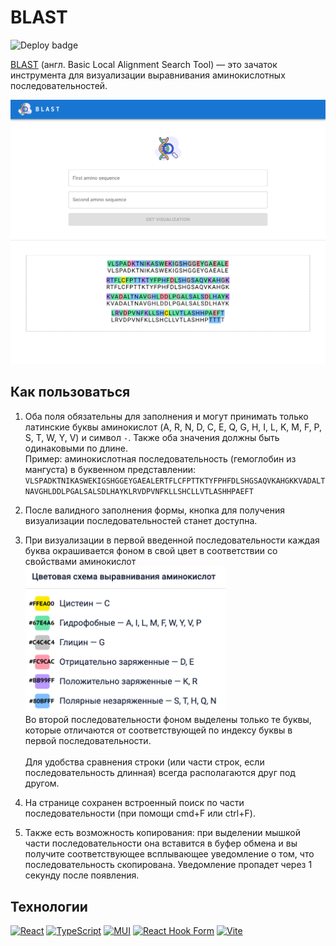 # BLAST

![Deploy badge](https://github.com/anvass/blast/actions/workflows/deploy.yml/badge.svg)

[BLAST](https://ru.wikipedia.org/wiki/BLAST) (англ. Basic Local Alignment Search Tool) — это зачаток инструмента для визуализации выравнивания аминокислотных последовательностей.

<img src="./docs/assets/preview.png" alt="Preview" width="640"/>

## Как пользоваться

1. Оба поля обязательны для заполнения и могут принимать только латинские буквы аминокислот (A, R, N, D, C, E, Q, G, H, I, L, K, M, F, P, S, T, W, Y, V) и символ `-`. Также оба значения должны быть одинаковыми по длине.<br>Пример: аминокислотная последовательность (гемоглобин из мангуста) в буквенном представлении:
   `VLSPADKTNIKASWEKIGSHGGEYGAEALERTFLCFPTTKTYFPHFDLSHGSAQVKAHGKKVADALTNAVGHLDDLPGALSALSDLHAYKLRVDPVNFKLLSHCLLVTLASHHPAEFT`

2. После валидного заполнения формы, кнопка для получения визуализации последовательностей станет доступна.

3. При визуализации в первой введенной последовательности каждая буква окрашивается фоном в свой цвет в соответствии со свойствами аминокислот<br>
   <img src="./docs/assets/color_scheme.png" alt="Цвета аминокислот" width="320"/><br>
   Во второй последовательности фоном выделены только те буквы, которые отличаются от соответствующей по индексу буквы в первой последовательности.<br><br>Для удобства сравнения строки (или части строк, если последовательность длинная) всегда располагаются друг под другом.

4. На странице сохранен встроенный поиск по части последовательности (при помощи cmd+F или ctrl+F).

5. Также есть возможность копирования: при выделении мышкой части последовательности она вставится в буфер обмена и вы получите соответствующее всплывающее уведомление о том, что последовательность скопирована. Уведомление пропадет через 1 секунду после появления.

## Технологии

[![React](https://img.shields.io/badge/react-%2320232a.svg?style=for-the-badge&logo=react&logoColor=%2361DAFB)](https://react.dev/)
[![TypeScript](https://img.shields.io/badge/typescript-%23007ACC.svg?style=for-the-badge&logo=typescript&logoColor=white)](https://www.typescriptlang.org/)
[![MUI](https://img.shields.io/badge/MUI-%230081CB.svg?style=for-the-badge&logo=mui&logoColor=white)](https://mui.com/)
[![React Hook Form](https://img.shields.io/badge/React%20Hook%20Form-%23EC5990.svg?style=for-the-badge&logo=reacthookform&logoColor=white)](https://react-hook-form.com/)
[![Vite](https://img.shields.io/badge/vite-%23646CFF.svg?style=for-the-badge&logo=vite&logoColor=white)](https://vite.dev/)
